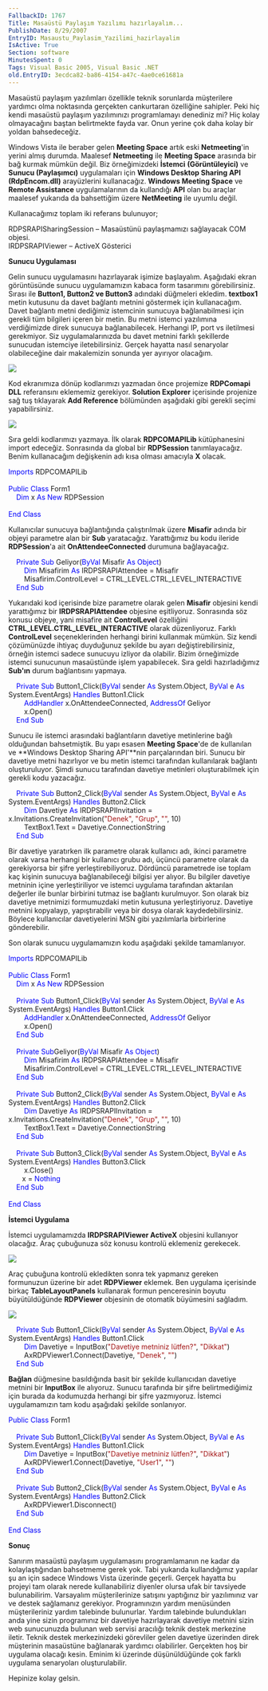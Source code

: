 ```yaml
---
FallbackID: 1767
Title: Masaüstü Paylaşım Yazılımı hazırlayalım...
PublishDate: 8/29/2007
EntryID: Masaustu_Paylasim_Yazilimi_hazirlayalim
IsActive: True
Section: software
MinutesSpent: 0
Tags: Visual Basic 2005, Visual Basic .NET
old.EntryID: 3ecdca82-ba86-4154-a47c-4ae0ce61681a
---
```

Masaüstü paylaşım yazılımları özellikle teknik sorunlarda müşterilere
yardımcı olma noktasında gerçekten cankurtaran özelliğine sahipler. Peki
hiç kendi masaüstü paylaşım yazılımınızı programlamayı denediniz mi? Hiç
kolay olmayacağını baştan belirtmekte fayda var. Onun yerine çok daha
kolay bir yoldan bahsedeceğiz.

Windows Vista ile beraber gelen **Meeting Space** artık eski
**Netmeeting**'in yerini almış durumda. Maalesef **Netmeeting** ile
**Meeting Space** arasında bir bağ kurmak mümkün değil. Biz
örneğimizdeki **İstemci** **(Görüntüleyici)** ve **Sunucu (Paylaşımcı)**
uygulamaları için **Windows Desktop Sharing API (RdpEncom.dll)**
arayüzlerini kullanacağız. **Windows Meeting Space** ve **Remote
Assistance** uygulamalarının da kullandığı **API** olan bu araçlar
maalesef yukarıda da bahsettiğim üzere **NetMeeting** ile uyumlu değil.

Kullanacağımız toplam iki referans bulunuyor;

RDPSRAPISharingSession – Masaüstünü paylaşmamızı sağlayacak COM objesi.\
 IRDPSRAPIViewer – ActiveX Gösterici

**Sunucu Uygulaması**

Gelin sunucu uygulamasını hazırlayarak işimize başlayalım. Aşağıdaki
ekran görüntüsünde sunucu uygulamamızın kabaca form tasarımını
görebilirsiniz. Sırası ile **Button1, Button2 ve Button3** adındaki
düğmeleri ekledim. **textbox1** metin kutusunu da davet bağlantı metnini
göstermek için kullanacağım. Davet bağlantı metni dediğimiz istemcinin
sunucuya bağlanabilmesi için gerekli tüm bilgileri içeren bir metin. Bu
metni istemci yazılımına verdiğimizde direk sunucuya bağlanabilecek.
Herhangi IP, port vs iletilmesi gerekmiyor. Siz uygulamalarınızda bu
davet metnini farklı şekillerde sunucudan istemciye iletebilirsiniz.
Gerçek hayatta nasıl senaryolar olabileceğine dair makalemizin sonunda
yer ayırıyor olacağım.

![](http://cdn.daron.yondem.com/assets/1767/29082007_1.png)

Kod ekranımıza dönüp kodlarımızı yazmadan önce projemize **RDPComapi
DLL** referansını eklememiz gerekiyor. **Solution Explorer** içerisinde
projenize sağ tuş tıklayarak **Add Reference** bölümünden aşağıdaki gibi
gerekli seçimi yapabilirsiniz.

![](http://cdn.daron.yondem.com/assets/1767/29082007_2.png)

Sıra geldi kodlarımızı yazmaya. İlk olarak **RDPCOMAPILib**
kütüphanesini import edeceğiz. Sonrasında da global bir **RDPSession**
tanımlayacağız. Benim kullanacağım değişkenin adı kısa olması amacıyla
**X** olacak.

<span style="color: blue;">Imports</span><span> RDPCOMAPILib</span>\
 <span>  </span>\
 <span style="color: blue;"> Public</span><span> <span
style="color: blue;"> Class</span> Form1</span>\
 <span> <span>    </span> <span style="color: blue;"> Dim</span> x <span
style="color: blue;"> As</span> <span style="color: blue;"> New</span>
RDPSession</span>\
\
<span style="color: blue;"> End</span><span> <span style="color: blue;">
Class</span></span>

Kullanıcılar sunucuya bağlantığında çalıştırılmak üzere **Misafir**
adında bir objeyi parametre alan bir **Sub** yaratacağız. Yarattığımız
bu kodu ileride **RDPSession**'a ait **OnAttendeeConnected** durumuna
bağlayacağız.

    <span style="color: blue;"> Private</span> <span
style="color: blue;"> Sub</span> Geliyor(<span
style="color: blue;">ByVal</span> Misafir <span style="color: blue;">
As</span> <span style="color: blue;"> Object</span>)\
 <span> <span>       </span> <span style="color: blue;"> Dim</span>
Misafirim <span style="color: blue;"> As</span> IRDPSRAPIAttendee =
Misafir</span>\
 <span> <span>       </span> Misafirim.ControlLevel =
CTRL\_LEVEL.CTRL\_LEVEL\_INTERACTIVE</span>\
 <span> <span>   </span> <span style="color: blue;"> End</span> <span
style="color: blue;"> Sub</span></span>

Yukarıdaki kod içerisinde bize parametre olarak gelen **Misafir**
objesini kendi yarattığımız bir **IRDPSRAPIAttendee** objesine
eşitliyoruz. Sonrasında söz konusu objeye, yani misafire ait
**ControlLevel** özelliğini **CTRL\_LEVEL.CTRL\_LEVEL\_INTERACTIVE**
olarak düzenliyoruz. Farklı **ControlLevel** seçeneklerinden herhangi
birini kullanmak mümkün. Siz kendi çözümünüzde ihtiyaç duyduğunuz
şekilde bu ayarı değiştirebilirsiniz, örneğin istemci sadece sunucuyu
izliyor da olabilir. Bizim örneğimizde istemci sunucunun masaüstünde
işlem yapabilecek. Sıra geldi hazırladığımız **Sub'ın** durum
bağlantısını yapmaya.

    <span style="color: blue;"> Private</span> <span
style="color: blue;"> Sub</span> Button1\_Click(<span
style="color: blue;">ByVal</span> sender <span style="color: blue;">
As</span> System.Object, <span style="color: blue;"> ByVal</span> e
<span style="color: blue;"> As</span> System.EventArgs) <span
style="color: blue;"> Handles</span> Button1.Click\
 <span> <span>        </span> <span style="color: blue;">
AddHandler</span> x.OnAttendeeConnected, <span style="color: blue;">
AddressOf</span> Geliyor </span>\
 <span> <span>        </span> x.Open()</span>\
 <span> <span>    </span> <span style="color: blue;"> End</span> <span
style="color: blue;"> Sub</span></span>

Sunucu ile istemci arasındaki bağlantıların davetiye metinlerine bağlı
olduğundan bahsetmiştik. Bu yapı esasen **Meeting Space**'de de
kullanılan ve **Windows Desktop Sharing API'**nin parçalarından biri.
Sunucu bir davetiye metni hazırlıyor ve bu metin istemci tarafından
kullanılarak bağlantı oluşturuluyor. Şimdi sunucu tarafından davetiye
metinleri oluşturabilmek için gerekli kodu yazacağız.

    <span style="color: blue;"> Private</span> <span
style="color: blue;"> Sub</span> Button2\_Click(<span
style="color: blue;">ByVal</span> sender <span style="color: blue;">
As</span> System.Object, <span style="color: blue;"> ByVal</span> e
<span style="color: blue;"> As</span> System.EventArgs) <span
style="color: blue;"> Handles</span> Button2.Click\
 <span> <span>       </span> <span style="color: blue;"> Dim</span>
Davetiye <span style="color: blue;"> As</span> IRDPSRAPIInvitation =
x.Invitations.CreateInvitation(<span
style="color: rgb(163, 21, 21);">"Denek"</span>, <span
style="color: rgb(163, 21, 21);"> "Grup"</span>, <span
style="color: rgb(163, 21, 21);"> ""</span>, 10)</span>\
 <span> <span>       </span> TextBox1.Text =
Davetiye.ConnectionString</span>\
 <span> <span>   </span> <span style="color: blue;"> End</span> <span
style="color: blue;"> Sub</span></span>

Bir davetiye yaratırken ilk parametre olarak kullanıcı adı, ikinci
parametre olarak varsa herhangi bir kullanıcı grubu adı, üçüncü
parametre olarak da gerekiyorsa bir şifre yerleştirebiliyoruz. Dördüncü
parametrede ise toplam kaç kişinin sunucuya bağlanabileceği bilgisi yer
alıyor. Bu bilgiler davetiye metninin içine yerleştiriliyor ve istemci
uygulama tarafından aktarılan değerler ile bunlar birbirini tutmaz ise
bağlantı kurulmuyor. Son olarak biz davetiye metnimizi formumuzdaki
metin kutusuna yerleştiriyoruz. Davetiye metnini kopyalayp,
yapıştırabilir veya bir dosya olarak kaydedebilirsiniz. Böylece
kullanıcılar davetiyelerini MSN gibi yazılımlarla birbirlerine
gönderebilir.

Son olarak sunucu uygulamamızın kodu aşağıdaki şekilde tamamlanıyor.

<span style="color: blue;"> Imports</span><span> RDPCOMAPILib</span>\
 <span>  </span>\
 <span style="color: blue;"> Public</span><span> <span
style="color: blue;"> Class</span> Form1</span>\
 <span> <span>   </span> <span style="color: blue;"> Dim</span> x <span
style="color: blue;"> As</span> <span style="color: blue;"> New</span>
RDPSession</span>\
 <span>  </span>\
 <span> <span>   </span> <span style="color: blue;"> Private</span>
<span style="color: blue;"> Sub</span> Button1\_Click(<span
style="color: blue;">ByVal</span> sender <span style="color: blue;">
As</span> System.Object, <span style="color: blue;"> ByVal</span> e
<span style="color: blue;"> As</span> System.EventArgs) <span
style="color: blue;"> Handles</span> Button1.Click</span>\
 <span> <span>       </span> <span style="color: blue;">
AddHandler</span> x.OnAttendeeConnected, <span style="color: blue;">
AddressOf</span> Geliyor</span>\
 <span> <span>       </span> x.Open()</span>\
 <span> <span>   </span> <span style="color: blue;"> End</span> <span
style="color: blue;"> Sub</span></span>\
 <span style="color: blue;">  </span>\
 <span> <span>   </span> <span style="color: blue;"> Private</span>
<span style="color: blue;"> Sub</span>Geliyor(<span
style="color: blue;">ByVal</span> Misafir <span style="color: blue;">
As</span> <span style="color: blue;"> Object</span>)</span>\
 <span> <span>       </span> <span style="color: blue;"> Dim</span>
Misafirim<span style="color: blue;"> As</span> IRDPSRAPIAttendee =
Misafir</span>\
 <span> <span>       </span> Misafirim.ControlLevel =
CTRL\_LEVEL.CTRL\_LEVEL\_INTERACTIVE</span>\
 <span> <span>   </span> <span style="color: blue;"> End</span> <span
style="color: blue;"> Sub</span></span>\
 <span style="color: blue;">  </span>\
 <span> <span>   </span> <span style="color: blue;"> Private</span>
<span style="color: blue;"> Sub</span> Button2\_Click(<span
style="color: blue;">ByVal</span> sender <span style="color: blue;">
As</span> System.Object, <span style="color: blue;"> ByVal</span> e
<span style="color: blue;"> As</span> System.EventArgs) <span
style="color: blue;"> Handles</span> Button2.Click</span>\
 <span> <span>       </span> <span style="color: blue;"> Dim</span>
Davetiye <span style="color: blue;"> As</span> IRDPSRAPIInvitation =
x.Invitations.CreateInvitation(<span
style="color: rgb(163, 21, 21);">"Denek"</span>, <span
style="color: rgb(163, 21, 21);"> "Grup"</span>, <span
style="color: rgb(163, 21, 21);"> ""</span>, 10)</span>\
 <span> <span>       </span> TextBox1.Text =
Davetiye.ConnectionString</span>\
 <span> <span>   </span> <span style="color: blue;"> End</span> <span
style="color: blue;"> Sub</span></span>\
 <span style="color: blue;">  </span>\
 <span> <span>   </span> <span style="color: blue;"> Private</span>
<span style="color: blue;"> Sub</span> Button3\_Click(<span
style="color: blue;">ByVal</span> sender <span style="color: blue;">
As</span> System.Object, <span style="color: blue;"> ByVal</span> e
<span style="color: blue;"> As</span> System.EventArgs) <span
style="color: blue;"> Handles</span> Button3.Click</span>\
 <span> <span>       </span> x.Close()</span>\
 <span> <span>       </span>x = <span style="color: blue;">
Nothing</span></span>\
 <span> <span>   </span> <span style="color: blue;"> End</span> <span
style="color: blue;"> Sub</span></span>\
 <span style="color: blue;">  </span>\
 <span style="color: blue;"> End</span><span> <span
style="color: blue;"> Class</span></span>

**İstemci Uygulama**

İstemci uygulamamızda **IRDPSRAPIViewer ActiveX** objesini kullanıyor
olacağız. Araç çubuğunuza söz konusu kontrolü eklemeniz gerekecek.

![](http://cdn.daron.yondem.com/assets/1767/29082007_3.png)

Araç çubuğuna kontrolü ekledikten sonra tek yapmanız gereken formunuzun
üzerine bir adet **RDPViewer** eklemek. Ben uygulama içerisinde birkaç
**TableLayoutPanels** kullanarak formun penceresinin boyutu
büyütüldüğünde **RDPViewer** objesinin de otomatik büyümesini sağladım.

![](http://cdn.daron.yondem.com/assets/1767/29082007_4.png)

    <span style="color: blue;"> Private</span> <span
style="color: blue;"> Sub</span> Button1\_Click(<span
style="color: blue;">ByVal</span> sender <span style="color: blue;">
As</span> System.Object, <span style="color: blue;"> ByVal</span> e
<span style="color: blue;"> As</span> System.EventArgs) <span
style="color: blue;"> Handles</span> Button1.Click\
 <span> <span>       </span> <span style="color: blue;"> Dim</span>
Davetiye = InputBox(<span style="color: rgb(163, 21, 21);">"Davetiye
metniniz lütfen?"</span>, <span style="color: rgb(163, 21, 21);">
"Dikkat"</span>)</span>\
 <span> <span>       </span> AxRDPViewer1.Connect(Davetiye, <span
style="color: rgb(163, 21, 21);"> "Denek"</span>, <span
style="color: rgb(163, 21, 21);"> ""</span>)</span>\
 <span> <span>   </span> <span style="color: blue;"> End</span> <span
style="color: blue;"> Sub</span></span>

**Bağlan** düğmesine basıldığında basit bir şekilde kullanıcıdan
davetiye metnini bir **InputBox** ile alıyoruz. Sunucu tarafında bir
şifre belirtmediğimiz için burada da kodumuzda herhangi bir şifre
yazmıyoruz. İstemci uygulamamızın tam kodu aşağıdaki şekilde sonlanıyor.

<span style="color: blue;"> Public</span><span> <span
style="color: blue;"> Class</span> Form1</span>\
 <span>  </span>\
 <span> <span>   </span> <span style="color: blue;"> Private</span>
<span style="color: blue;"> Sub</span> Button1\_Click(<span
style="color: blue;">ByVal</span> sender <span style="color: blue;">
As</span> System.Object, <span style="color: blue;"> ByVal</span> e
<span style="color: blue;"> As</span> System.EventArgs) <span
style="color: blue;"> Handles</span> Button1.Click</span>\
 <span> <span>       </span> <span style="color: blue;"> Dim</span>
Davetiye = InputBox(<span style="color: rgb(163, 21, 21);">"Davetiye
metniniz lütfen?"</span>, <span style="color: rgb(163, 21, 21);">
"Dikkat"</span>)</span>\
 <span> <span>       </span> AxRDPViewer1.Connect(Davetiye, <span
style="color: rgb(163, 21, 21);"> "User1"</span>, <span
style="color: rgb(163, 21, 21);"> ""</span>)</span>\
 <span> <span>   </span> <span style="color: blue;"> End</span> <span
style="color: blue;"> Sub</span></span>\
 <span style="color: blue;">  </span>\
 <span> <span>   </span> <span style="color: blue;"> Private</span>
<span style="color: blue;"> Sub</span> Button2\_Click(<span
style="color: blue;">ByVal</span> sender <span style="color: blue;">
As</span> System.Object, <span style="color: blue;"> ByVal</span> e
<span style="color: blue;"> As</span> System.EventArgs) <span
style="color: blue;"> Handles</span> Button2.Click</span>\
 <span> <span>       </span> AxRDPViewer1.Disconnect()</span>\
 <span> <span>   </span> <span style="color: blue;"> End</span> <span
style="color: blue;"> Sub</span></span>\
 <span style="color: blue;">  </span>\
 <span style="color: blue;"> End</span><span> <span
style="color: blue;"> Class</span></span>

**Sonuç**

Sanırım masaüstü paylaşım uygulamasını programlamanın ne kadar da
kolaylaştığından bahsetmeme gerek yok. Tabi yukarıda kullandığımız
yapılar şu an için sadece Windows Vista üzerinde geçerli. Gerçek hayatta
bu projeyi tam olarak nerede kullanabiliriz diyenler olursa ufak bir
tavsiyede bulunabilirim. Varsayalım müşterilerinize satışını yaptığınız
bir yazılımınız var ve destek sağlamanız gerekiyor. Programınızın yardım
menüsünden müşterileriniz yardım talebinde bulunurlar. Yardım talebinde
bulundukları anda yine sizin programınız bir davetiye hazırlayarak
davetiye metnini sizin web sunucunuzda bulunan web servisi aracılığı
teknik destek merkezine iletir. Teknik destek merkezinizdeki görevliler
gelen davetiye üzerinden direk müşterinin masaüstüne bağlanarak yardımcı
olabilirler. Gerçekten hoş bir uygulama olacağı kesin. Eminim ki
üzerinde düşünüldüğünde çok farklı uygulama senaryoları oluşturulabilir.

Hepinize kolay gelsin.


